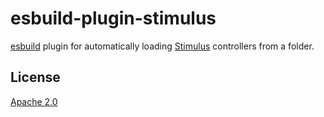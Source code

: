 # esbuild-plugin-stimulus

[esbuild][] plugin for automatically loading [Stimulus][] controllers from a folder.

[esbuild]: https://esbuild.github.io/
[Stimulus]: https://stimulus.hotwire.dev/

## License

[Apache 2.0](LICENSE)
